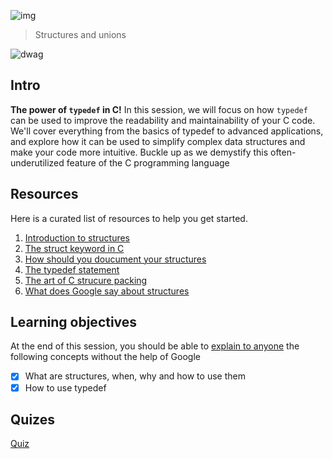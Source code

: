 ![img](https://assets.imaginablefutures.com/media/images/ALX_Logo.max-200x150.png)
> Structures and unions  

![dwag](https://s3.amazonaws.com/alx-intranet.hbtn.io/uploads/medias/2021/3/50af78a28a081e809856d4cdbde2d7ca9d4aa93d.jpg?X-Amz-Algorithm=AWS4-HMAC-SHA256&X-Amz-Credential=AKIARDDGGGOUSBVO6H7D%2F20230114%2Fus-east-1%2Fs3%2Faws4_request&X-Amz-Date=20230114T184500Z&X-Amz-Expires=86400&X-Amz-SignedHeaders=host&X-Amz-Signature=8dda42f1c7706a06a17645a717a3bed6766afa8a385386824374406ace54bef7)

## Intro 
__The power of ```typedef``` in C!__ In this session, we will focus on how ```typedef``` can be used to improve the readability and maintainability of your C code. We'll cover everything from the basics of typedef to advanced applications, and explore how it can be used to simplify complex data structures and make your code more intuitive. Buckle up as we demystify this often-underutilized feature of the C programming language

## Resources 
Here is a curated list of resources to help you get started.
1. [Introduction to structures](https://s3.amazonaws.com/alx-intranet.hbtn.io/uploads/misc/2021/1/6eb80c79c99f6125450a0dc11b300d46238d1a5a.pdf?X-Amz-Algorithm=AWS4-HMAC-SHA256&X-Amz-Credential=AKIARDDGGGOUSBVO6H7D%2F20221016%2Fus-east-1%2Fs3%2Faws4_request&X-Amz-Date=20221016T131613Z&X-Amz-Expires=86400&X-Amz-SignedHeaders=host&X-Amz-Signature=85c5048af18c4a72170da4a901b7f2f30db32f1d84b13b02dbd5cb9b2f93cdec)
2. [The struct keyword in C](https://en.wikipedia.org/wiki/Struct_(C_programming_language))
3. [How should you doucument your structures ](https://github.com/holbertonschool/Betty/wiki/Documentation:-Data-structures)
4. [The typedef statement](https://publications.gbdirect.co.uk//c_book/chapter8/typedef.html)
5. [The art of C strucure packing](http://www.catb.org/esr/structure-packing/)
6. [What does Google say about structures](https://www.google.com/search?q=Structures+in+C)

## Learning objectives 
At the end of this session, you should be able to [explain to anyone](https://fs.blog/feynman-learning-technique/) the following concepts without the help of Google


* [X] What are structures, when, why and how to use them
* [X] How to use typedef

## Quizes
[Quiz](./quiz.md)